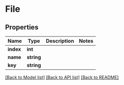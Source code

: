 # File

## Properties
Name | Type | Description | Notes
------------ | ------------- | ------------- | -------------
**index** | **int** |  | 
**name** | **string** |  | 
**key** | **string** |  | 

[[Back to Model list]](../README.md#documentation-for-models) [[Back to API list]](../README.md#documentation-for-api-endpoints) [[Back to README]](../README.md)


